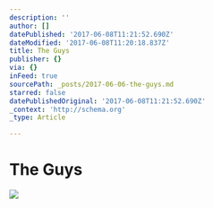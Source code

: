 ```yaml
---
description: ''
author: []
datePublished: '2017-06-08T11:21:52.690Z'
dateModified: '2017-06-08T11:20:18.837Z'
title: The Guys
publisher: {}
via: {}
inFeed: true
sourcePath: _posts/2017-06-06-the-guys.md
starred: false
datePublishedOriginal: '2017-06-08T11:21:52.690Z'
_context: 'http://schema.org'
_type: Article

---
```

# The Guys
![](https://the-grid-user-content.s3-us-west-2.amazonaws.com/577b0ca6-1661-4ca4-8acf-7939fae1a5a9.jpg)